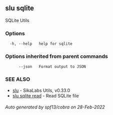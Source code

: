 ## slu sqlite

SQLite Utils

### Options

```
  -h, --help   help for sqlite
```

### Options inherited from parent commands

```
      --json   Format output to JSON
```

### SEE ALSO

* [slu](slu.md)	 - SikaLabs Utils, v0.33.0
* [slu sqlite read](slu_sqlite_read.md)	 - Read SQLite file

###### Auto generated by spf13/cobra on 28-Feb-2022
